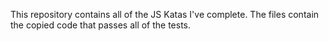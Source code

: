 This repository contains all of the JS Katas I've complete. The files contain the copied code that passes all of the tests.